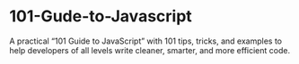 # 101-Gude-to-Javascript
A practical “101 Guide to JavaScript” with 101 tips, tricks, and examples to help developers of all levels write cleaner, smarter, and more efficient code.
